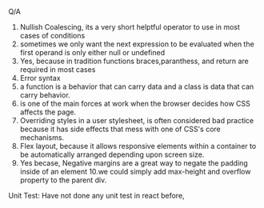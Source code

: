 Q/A
1. Nullish Coalescing, its a very short helptful operator to use in most cases of conditions
2. sometimes we only want the next expression to be evaluated when the first operand is only either null or undefined
3. Yes, because in tradition functions braces,paranthess, and return are required in most cases
4. Error syntax
5. a function is a behavior that can carry data and a class is data that can carry behavior.
6. is one of the main forces at work when the browser decides how CSS affects the page. 
7. Overriding styles in a user stylesheet, is often considered bad practice because it has side effects that mess with one of CSS's core mechanisms.
8. Flex layout, because it allows responsive elements within a container to be automatically arranged depending upon screen size.
9. Yes becase, Negative margins are a great way to negate the padding inside of an element
10.we could simply add max-height and overflow property to the parent div.

Unit Test:
Have not done any unit test in react before,